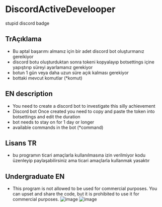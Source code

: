 # DiscordActiveDevelooper
stupid discord badge

## TrAçıklama
* Bu aptal başarımı almanız için bir adet discord bot oluşturmanız gereikiyor 
* discord botu oluşturduktan sonra tokeni kopyalayıp botsettings içine yapıştırıp süreyi ayarlamanız gerekiyor 
* botun 1 gün veya daha uzun süre açık kalması gerekiyor 
* bottaki mevcut komutlar (*komut)


## EN description
* You need to create a discord bot to investigate this silly achievement
* Discord bot Once created you need to copy and paste the token into botsettings and edit the duration
* bot needs to stay on for 1 day or longer
* available commands in the bot (*command)


## Lisans TR
* bu programın ticari amaçlarla kullanılmasına izin verilmiyor kodu üzenleyip paylaşabilirsiniz ama ticari amaçlarla kullanmak yasaktır


## Undergraduate EN
* This program is not allowed to be used for commercial purposes. You can upset and share the code, but it is prohibited to use it for commercial purposes.
![image](https://user-images.githubusercontent.com/87244834/204269114-05ef3fc6-16c8-4f79-b3c6-cf74697dbbba.png)
![image](https://user-images.githubusercontent.com/87244834/204269170-f28e1032-1aa8-4fca-9b7e-ca8a9f6f6473.png)

